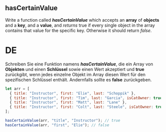 ## hasCertainValue

Write a function called **_hasCertainValue_** which accepts an **array** of **objects** and a **key**, and a **value**, and _returns_ true if every single object in the array contains that value for the specific key. Otherwise it should return _false_.


# DE 
Schreiben Sie eine Funktion namens ***hasCertainValue***, die ein Array von **Objekten** und einen **Schlüssel** sowie einen Wert akzeptiert und **true** zurückgibt, wenn jedes einzelne Objekt im Array diesen Wert für den spezifischen Schlüssel enthält. Andernfalls sollte es **false** zurückgeben.

```js
let arr = [
  { title: "Instructor", first: "Elie", last: "Schoppik" },
  { title: "Instructor", first: "Tim", last: "Garcia", isCatOwner: true },
  { title: "Instructor", first: "Matt", last: "Lane" },
  { title: "Instructor", first: "Colt", last: "Steele", isCatOwner: true },
];
```

```js
hasCertainValue(arr, "title", "Instructor"); // true
hasCertainValue(arr, "first", "Elie"); // false
```
